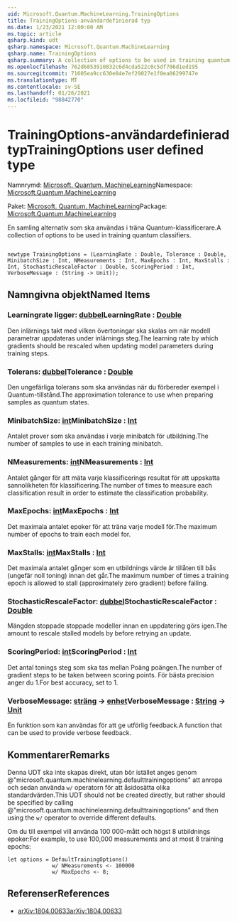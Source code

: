 ```yaml
---
uid: Microsoft.Quantum.MachineLearning.TrainingOptions
title: TrainingOptions-användardefinierad typ
ms.date: 1/23/2021 12:00:00 AM
ms.topic: article
qsharp.kind: udt
qsharp.namespace: Microsoft.Quantum.MachineLearning
qsharp.name: TrainingOptions
qsharp.summary: A collection of options to be used in training quantum classifiers.
ms.openlocfilehash: 762d6853910832c6d4cda522c0c5df706d1ed195
ms.sourcegitcommit: 71605ea9cc630e84e7ef29027e1f0ea06299747e
ms.translationtype: MT
ms.contentlocale: sv-SE
ms.lasthandoff: 01/26/2021
ms.locfileid: "98842770"
---
```

# <a name="trainingoptions-user-defined-type"></a><span data-ttu-id="9dc27-102">TrainingOptions-användardefinierad typ</span><span class="sxs-lookup"><span data-stu-id="9dc27-102">TrainingOptions user defined type</span></span>

<span data-ttu-id="9dc27-103">Namnrymd: [Microsoft. Quantum. MachineLearning](xref:Microsoft.Quantum.MachineLearning)</span><span class="sxs-lookup"><span data-stu-id="9dc27-103">Namespace: [Microsoft.Quantum.MachineLearning](xref:Microsoft.Quantum.MachineLearning)</span></span>

<span data-ttu-id="9dc27-104">Paket: [Microsoft. Quantum. MachineLearning](https://nuget.org/packages/Microsoft.Quantum.MachineLearning)</span><span class="sxs-lookup"><span data-stu-id="9dc27-104">Package: [Microsoft.Quantum.MachineLearning](https://nuget.org/packages/Microsoft.Quantum.MachineLearning)</span></span>


<span data-ttu-id="9dc27-105">En samling alternativ som ska användas i träna Quantum-klassificerare.</span><span class="sxs-lookup"><span data-stu-id="9dc27-105">A collection of options to be used in training quantum classifiers.</span></span>

```qsharp

newtype TrainingOptions = (LearningRate : Double, Tolerance : Double, MinibatchSize : Int, NMeasurements : Int, MaxEpochs : Int, MaxStalls : Int, StochasticRescaleFactor : Double, ScoringPeriod : Int, VerboseMessage : (String -> Unit));
```



## <a name="named-items"></a><span data-ttu-id="9dc27-106">Namngivna objekt</span><span class="sxs-lookup"><span data-stu-id="9dc27-106">Named Items</span></span>

### <a name="learningrate--double"></a><span data-ttu-id="9dc27-107">Learningrate ligger: [dubbel](xref:microsoft.quantum.lang-ref.double)</span><span class="sxs-lookup"><span data-stu-id="9dc27-107">LearningRate : [Double](xref:microsoft.quantum.lang-ref.double)</span></span>

<span data-ttu-id="9dc27-108">Den inlärnings takt med vilken övertoningar ska skalas om när modell parametrar uppdateras under inlärnings steg.</span><span class="sxs-lookup"><span data-stu-id="9dc27-108">The learning rate by which gradients should be rescaled when updating model parameters during training steps.</span></span>
### <a name="tolerance--double"></a><span data-ttu-id="9dc27-109">Tolerans: [dubbel](xref:microsoft.quantum.lang-ref.double)</span><span class="sxs-lookup"><span data-stu-id="9dc27-109">Tolerance : [Double](xref:microsoft.quantum.lang-ref.double)</span></span>

<span data-ttu-id="9dc27-110">Den ungefärliga tolerans som ska användas när du förbereder exempel i Quantum-tillstånd.</span><span class="sxs-lookup"><span data-stu-id="9dc27-110">The approximation tolerance to use when preparing samples as quantum states.</span></span>
### <a name="minibatchsize--int"></a><span data-ttu-id="9dc27-111">MinibatchSize: [int](xref:microsoft.quantum.lang-ref.int)</span><span class="sxs-lookup"><span data-stu-id="9dc27-111">MinibatchSize : [Int](xref:microsoft.quantum.lang-ref.int)</span></span>

<span data-ttu-id="9dc27-112">Antalet prover som ska användas i varje minibatch för utbildning.</span><span class="sxs-lookup"><span data-stu-id="9dc27-112">The number of samples to use in each training minibatch.</span></span>
### <a name="nmeasurements--int"></a><span data-ttu-id="9dc27-113">NMeasurements: [int](xref:microsoft.quantum.lang-ref.int)</span><span class="sxs-lookup"><span data-stu-id="9dc27-113">NMeasurements : [Int](xref:microsoft.quantum.lang-ref.int)</span></span>

<span data-ttu-id="9dc27-114">Antalet gånger för att mäta varje klassificerings resultat för att uppskatta sannolikheten för klassificering.</span><span class="sxs-lookup"><span data-stu-id="9dc27-114">The number of times to measure each classification result in order to estimate the classification probability.</span></span>
### <a name="maxepochs--int"></a><span data-ttu-id="9dc27-115">MaxEpochs: [int](xref:microsoft.quantum.lang-ref.int)</span><span class="sxs-lookup"><span data-stu-id="9dc27-115">MaxEpochs : [Int](xref:microsoft.quantum.lang-ref.int)</span></span>

<span data-ttu-id="9dc27-116">Det maximala antalet epoker för att träna varje modell för.</span><span class="sxs-lookup"><span data-stu-id="9dc27-116">The maximum number of epochs to train each model for.</span></span>
### <a name="maxstalls--int"></a><span data-ttu-id="9dc27-117">MaxStalls: [int](xref:microsoft.quantum.lang-ref.int)</span><span class="sxs-lookup"><span data-stu-id="9dc27-117">MaxStalls : [Int](xref:microsoft.quantum.lang-ref.int)</span></span>

<span data-ttu-id="9dc27-118">Det maximala antalet gånger som en utbildnings värde är tillåten till bås (ungefär noll toning) innan det går.</span><span class="sxs-lookup"><span data-stu-id="9dc27-118">The maximum number of times a training epoch is allowed to stall (approximately zero gradient) before failing.</span></span>
### <a name="stochasticrescalefactor--double"></a><span data-ttu-id="9dc27-119">StochasticRescaleFactor: [dubbel](xref:microsoft.quantum.lang-ref.double)</span><span class="sxs-lookup"><span data-stu-id="9dc27-119">StochasticRescaleFactor : [Double](xref:microsoft.quantum.lang-ref.double)</span></span>

<span data-ttu-id="9dc27-120">Mängden stoppade stoppade modeller innan en uppdatering görs igen.</span><span class="sxs-lookup"><span data-stu-id="9dc27-120">The amount to rescale stalled models by before retrying an update.</span></span>
### <a name="scoringperiod--int"></a><span data-ttu-id="9dc27-121">ScoringPeriod: [int](xref:microsoft.quantum.lang-ref.int)</span><span class="sxs-lookup"><span data-stu-id="9dc27-121">ScoringPeriod : [Int](xref:microsoft.quantum.lang-ref.int)</span></span>

<span data-ttu-id="9dc27-122">Det antal tonings steg som ska tas mellan Poäng poängen.</span><span class="sxs-lookup"><span data-stu-id="9dc27-122">The number of gradient steps to be taken between scoring points.</span></span>
<span data-ttu-id="9dc27-123">För bästa precision anger du 1.</span><span class="sxs-lookup"><span data-stu-id="9dc27-123">For best accuracy, set to 1.</span></span>
### <a name="verbosemessage--string---unit"></a><span data-ttu-id="9dc27-124">VerboseMessage: [sträng](xref:microsoft.quantum.lang-ref.string) -> [enhet](xref:microsoft.quantum.lang-ref.unit)</span><span class="sxs-lookup"><span data-stu-id="9dc27-124">VerboseMessage : [String](xref:microsoft.quantum.lang-ref.string) -> [Unit](xref:microsoft.quantum.lang-ref.unit)</span></span>

<span data-ttu-id="9dc27-125">En funktion som kan användas för att ge utförlig feedback.</span><span class="sxs-lookup"><span data-stu-id="9dc27-125">A function that can be used to provide verbose feedback.</span></span>

## <a name="remarks"></a><span data-ttu-id="9dc27-126">Kommentarer</span><span class="sxs-lookup"><span data-stu-id="9dc27-126">Remarks</span></span>

<span data-ttu-id="9dc27-127">Denna UDT ska inte skapas direkt, utan bör istället anges genom @"microsoft.quantum.machinelearning.defaulttrainingoptions" att anropa och sedan använda `w/` operatorn för att åsidosätta olika standardvärden.</span><span class="sxs-lookup"><span data-stu-id="9dc27-127">This UDT should not be created directly, but rather should be specified by calling @"microsoft.quantum.machinelearning.defaulttrainingoptions" and then using the `w/` operator to override different defaults.</span></span>

<span data-ttu-id="9dc27-128">Om du till exempel vill använda 100 000-mått och högst 8 utbildnings epoker:</span><span class="sxs-lookup"><span data-stu-id="9dc27-128">For example, to use 100,000 measurements and at most 8 training epochs:</span></span>

```qsharp
let options = DefaultTrainingOptions()
              w/ NMeasurements <- 100000
              w/ MaxEpochs <- 8;
```

## <a name="references"></a><span data-ttu-id="9dc27-129">Referenser</span><span class="sxs-lookup"><span data-stu-id="9dc27-129">References</span></span>

- [<span data-ttu-id="9dc27-130">arXiv:1804.00633</span><span class="sxs-lookup"><span data-stu-id="9dc27-130">arXiv:1804.00633</span></span>](https://arxiv.org/abs/1804.00633)